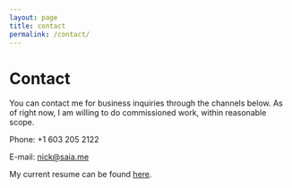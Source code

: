 ```yaml
---
layout: page
title: contact
permalink: /contact/
---
```


# Contact

You can contact me for business inquiries through the channels below. As of right now, I am
willing to do commissioned work, within reasonable scope.

Phone: +1 603 205 2122

E-mail: [nick@saia.me](mailto:nick@saia.me)

My current resume can be found [here](/assets/resume.pdf).
